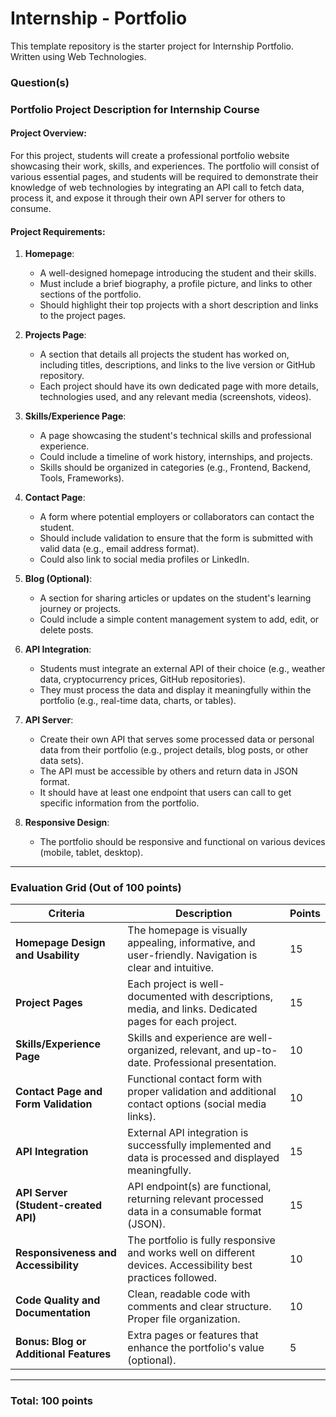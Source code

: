 # Internship - Portfolio

This template repository is the starter project for Internship Portfolio. Written using Web Technologies.

### Question(s)

### Portfolio Project Description for Internship Course

#### Project Overview:
For this project, students will create a professional portfolio website showcasing their work, skills, and experiences. The portfolio will consist of various essential pages, and students will be required to demonstrate their knowledge of web technologies by integrating an API call to fetch data, process it, and expose it through their own API server for others to consume.

#### Project Requirements:

1. **Homepage**:
   - A well-designed homepage introducing the student and their skills.
   - Must include a brief biography, a profile picture, and links to other sections of the portfolio.
   - Should highlight their top projects with a short description and links to the project pages.

2. **Projects Page**:
   - A section that details all projects the student has worked on, including titles, descriptions, and links to the live version or GitHub repository.
   - Each project should have its own dedicated page with more details, technologies used, and any relevant media (screenshots, videos).

3. **Skills/Experience Page**:
   - A page showcasing the student's technical skills and professional experience.
   - Could include a timeline of work history, internships, and projects.
   - Skills should be organized in categories (e.g., Frontend, Backend, Tools, Frameworks).

4. **Contact Page**:
   - A form where potential employers or collaborators can contact the student.
   - Should include validation to ensure that the form is submitted with valid data (e.g., email address format).
   - Could also link to social media profiles or LinkedIn.

5. **Blog (Optional)**:
   - A section for sharing articles or updates on the student's learning journey or projects.
   - Could include a simple content management system to add, edit, or delete posts.

6. **API Integration**:
   - Students must integrate an external API of their choice (e.g., weather data, cryptocurrency prices, GitHub repositories).
   - They must process the data and display it meaningfully within the portfolio (e.g., real-time data, charts, or tables).

7. **API Server**:
   - Create their own API that serves some processed data or personal data from their portfolio (e.g., project details, blog posts, or other data sets).
   - The API must be accessible by others and return data in JSON format.
   - It should have at least one endpoint that users can call to get specific information from the portfolio.

8. **Responsive Design**:
   - The portfolio should be responsive and functional on various devices (mobile, tablet, desktop).

---

### Evaluation Grid (Out of 100 points)

| **Criteria**                               | **Description**                                                                                       | **Points** |
|--------------------------------------------|-------------------------------------------------------------------------------------------------------|------------|
| **Homepage Design and Usability**           | The homepage is visually appealing, informative, and user-friendly. Navigation is clear and intuitive. | 15         |
| **Project Pages**                           | Each project is well-documented with descriptions, media, and links. Dedicated pages for each project. | 15         |
| **Skills/Experience Page**                  | Skills and experience are well-organized, relevant, and up-to-date. Professional presentation.          | 10         |
| **Contact Page and Form Validation**        | Functional contact form with proper validation and additional contact options (social media links).     | 10         |
| **API Integration**                         | External API integration is successfully implemented and data is processed and displayed meaningfully. | 15         |
| **API Server (Student-created API)**        | API endpoint(s) are functional, returning relevant processed data in a consumable format (JSON).        | 15         |
| **Responsiveness and Accessibility**        | The portfolio is fully responsive and works well on different devices. Accessibility best practices followed. | 10    |
| **Code Quality and Documentation**          | Clean, readable code with comments and clear structure. Proper file organization.                       | 10         |
| **Bonus: Blog or Additional Features**      | Extra pages or features that enhance the portfolio's value (optional).                                 | 5          |

---

### Total: **100 points**
